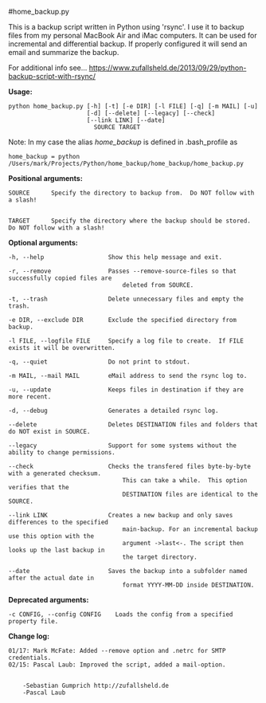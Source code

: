 #home_backup.py

This is a backup script written in Python using 'rsync'. I use it to backup files from my personal MacBook Air and iMac computers.
It can be used for incremental and differential backup. If properly configured it will send an email and summarize the backup.

For additional info see... https://www.zufallsheld.de/2013/09/29/python-backup-script-with-rsync/

**Usage:**

    python home_backup.py [-h] [-t] [-e DIR] [-l FILE] [-q] [-m MAIL] [-u]
                          [-d] [--delete] [--legacy] [--check]
                          [--link LINK] [--date]
                            SOURCE TARGET
                     
Note: In my case the alias _home_backup_ is defined in .bash_profile as 
    
    home_backup = python /Users/mark/Projects/Python/home_backup/home_backup/home_backup.py
    

**Positional arguments:**

    SOURCE      Specify the directory to backup from.  Do NOT follow with a slash!
        
  
    TARGET      Specify the directory where the backup should be stored.  Do NOT follow with a slash!
                        

**Optional arguments:**

    -h, --help                  Show this help message and exit.
        
    -r, --remove                Passes --remove-source-files so that successfully copied files are 
                                    deleted from SOURCE.
                                    
    -t, --trash                 Delete unnecessary files and empty the trash.
        
    -e DIR, --exclude DIR       Exclude the specified directory from backup.
        
    -l FILE, --logfile FILE     Specify a log file to create.  If FILE exists it will be overwritten.
        
    -q, --quiet                 Do not print to stdout.
        
    -m MAIL, --mail MAIL        eMail address to send the rsync log to.
        
    -u, --update                Keeps files in destination if they are more recent.
        
    -d, --debug                 Generates a detailed rsync log.
        
    --delete                    Deletes DESTINATION files and folders that do NOT exist in SOURCE.  
    
    --legacy                    Support for some systems without the ability to change permissions.
        
    --check                     Checks the transfered files byte-by-byte with a generated checksum. 
                                    This can take a while.  This option verifies that the 
                                    DESTINATION files are identical to the SOURCE.
                                        
    --link LINK                 Creates a new backup and only saves differences to the specified 
                                    main-backup. For an incremental backup use this option with the 
                                    argument ->last<-. The script then looks up the last backup in 
                                    the target directory.
                                    
    --date                      Saves the backup into a subfolder named after the actual date in 
                                    format YYYY-MM-DD inside DESTINATION.

**Deprecated arguments:**    
    
    -c CONFIG, --config CONFIG    Loads the config from a specified property file.


**Change log:**

    01/17: Mark McFate: Added --remove option and .netrc for SMTP credentials.
    02/15: Pascal Laub: Improved the script, added a mail-option.
        
        
        -Sebastian Gumprich http://zufallsheld.de
        -Pascal Laub
